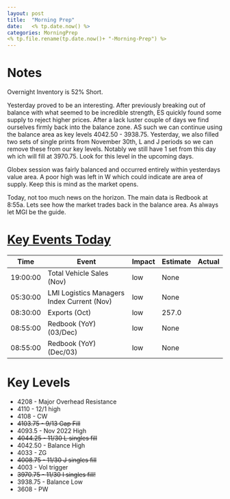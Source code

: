 ```yaml
---
layout: post
title:  "Morning Prep"
date:   <% tp.date.now() %> 
categories: MorningPrep
<% tp.file.rename(tp.date.now()+ "-Morning-Prep") %>
---
```


# Notes
Overnight Inventory is 52% Short. 

Yesterday proved to be an interesting. After previously breaking out of balance with what seemed to be incredible strength, ES quickly found some supply to reject higher prices. After a lack luster couple of days we find ourselves firmly back into the balance zone. AS such we can continue using the balance area as key levels 4042.50 - 3938.75. Yesterday, we also filled two sets of single prints from November 30th, L and J periods so we can remove these from our key levels. Notably we still have 1 set from this day wh ich will fill at 3970.75. Look for this level in the upcoming days. 

Globex session was fairly balanced and occurred entirely within yesterdays value area. A poor high was left in W which could indicate are area of supply. Keep this is mind as the market opens. 

Today, not too much news on the horizon. The main data is Redbook at 8:55a. Lets see how the market trades back in the balance area. As always let MGI be the guide. 

# [Key Events Today](https://tradingeconomics.com/calendar)

| Time     | Event                                      | Impact | Estimate | Actual |
|----------|--------------------------------------------|--------|----------|--------|
| 19:00:00 | Total Vehicle Sales (Nov)                  | low    | None     |        |
| 05:30:00 | LMI Logistics Managers Index Current (Nov) | low    | None     |        |
| 08:30:00 | Exports (Oct)                              | low    | 257.0    |        |
| 08:55:00 | Redbook (YoY) (03/Dec)                     | low    | None     |        |
| 08:55:00 | Redbook (YoY) (Dec/03)                     | low    | None     |        |


# Key Levels
- 4208 - Major Overhead Resistance
- 4110 - 12/1 high
- 4108 - CW
- ~~4103.75 - 9/13 Gap Fill~~
- 4093.5 - Nov 2022 High
- ~~4044.25 - 11/30 L singles fill~~
- 4042.50 - Balance High 
- 4033 - ZG
- ~~4008.75 - 11/30 J singles fill~~
- 4003 - Vol trigger
- ~~3970.75 - 11/30 I singles fill!~~
- 3938.75 - Balance Low
- 3608 - PW

